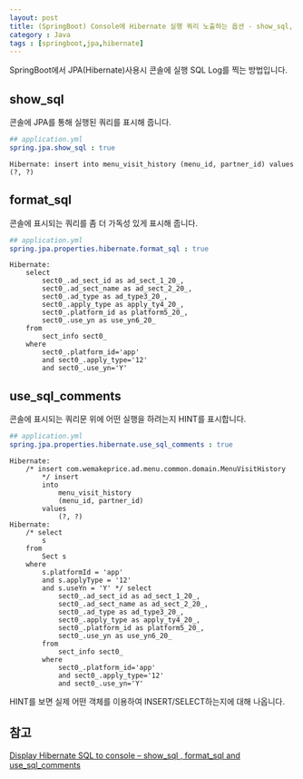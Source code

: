 ```yaml
---
layout: post
title: (SpringBoot) Console에 Hibernate 실행 쿼리 노출하는 옵션 - show_sql, format_sql, use_sql_comments
category : Java
tags : [springboot,jpa,hibernate]
---
```


SpringBoot에서 JPA(Hibernate)사용시 콘솔에 실행 SQL Log를 찍는 방법입니다.

show_sql
----
콘솔에 JPA를 통해 실행된 쿼리를 표시해 줍니다.

```yaml
## application.yml
spring.jpa.show_sql : true
```

```text
Hibernate: insert into menu_visit_history (menu_id, partner_id) values (?, ?)
```

format_sql
----
콘솔에 표시되는 쿼리를 좀 더 가독성 있게 표시해 줍니다.

```yaml
## application.yml
spring.jpa.properties.hibernate.format_sql : true
```

```text
Hibernate: 
    select
        sect0_.ad_sect_id as ad_sect_1_20_,
        sect0_.ad_sect_name as ad_sect_2_20_,
        sect0_.ad_type as ad_type3_20_,
        sect0_.apply_type as apply_ty4_20_,
        sect0_.platform_id as platform5_20_,
        sect0_.use_yn as use_yn6_20_ 
    from
        sect_info sect0_ 
    where
        sect0_.platform_id='app' 
        and sect0_.apply_type='12' 
        and sect0_.use_yn='Y'
```

use_sql_comments
----
콘솔에 표시되는 쿼리문 위에 어떤 실행을 하려는지 HINT를 표시합니다.

```yaml
## application.yml
spring.jpa.properties.hibernate.use_sql_comments : true
```

```text
Hibernate: 
    /* insert com.wemakeprice.ad.menu.common.domain.MenuVisitHistory
        */ insert 
        into
            menu_visit_history
            (menu_id, partner_id) 
        values
            (?, ?)
Hibernate: 
    /* select
        s 
    from
        Sect s 
    where
        s.platformId = 'app' 
        and s.applyType = '12' 
        and s.useYn = 'Y' */ select
            sect0_.ad_sect_id as ad_sect_1_20_,
            sect0_.ad_sect_name as ad_sect_2_20_,
            sect0_.ad_type as ad_type3_20_,
            sect0_.apply_type as apply_ty4_20_,
            sect0_.platform_id as platform5_20_,
            sect0_.use_yn as use_yn6_20_ 
        from
            sect_info sect0_ 
        where
            sect0_.platform_id='app' 
            and sect0_.apply_type='12' 
            and sect0_.use_yn='Y'
```

HINT를 보면 실제 어떤 객체를 이용하여 INSERT/SELECT하는지에 대해 나옵니다.


참고
----
[Display Hibernate SQL to console – show_sql , format_sql and use_sql_comments](https://www.mkyong.com/hibernate/hibernate-display-generated-sql-to-console-show_sql-format_sql-and-use_sql_comments/)

